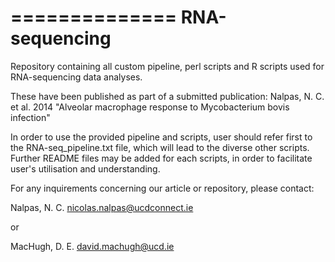==============
RNA-sequencing
==============


Repository containing all custom pipeline, perl scripts and R scripts used for RNA-sequencing data analyses.

These have been published as part of a submitted publication:
Nalpas, N. C. et al. 2014 "Alveolar macrophage response to Mycobacterium bovis infection"


In order to use the provided pipeline and scripts, user should refer first to the RNA-seq_pipeline.txt file, which will lead to the diverse other scripts.
Further README files may be added for each scripts, in order to facilitate user's utilisation and understanding.



For any inquirements concerning our article or repository, please contact:

Nalpas, N. C.
nicolas.nalpas@ucdconnect.ie

or

MacHugh, D. E.
david.machugh@ucd.ie
